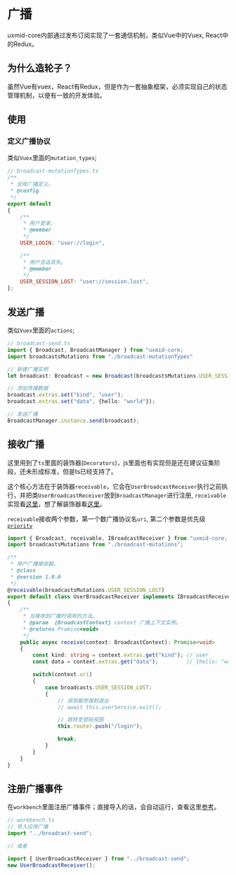 # 广播
uxmid-core内部通过发布订阅实现了一套通信机制，类似Vue中的Vuex, React中的Redux。

## 为什么造轮子？
虽然Vue有vuex，React有Redux，但是作为一套抽象框架，必须实现自己的状态管理机制，以便有一致的开发体验。

## 使用

### 定义广播协议
类似`Vuex`里面的`mutation_types`;

```js
// broadcast-mutationTypes.ts
/**
 * 全局广播定义。
 * @config
 */
export default
{
    /**
     * 用户登录。
     * @member
     */
    USER_LOGIN: "user://login",

    /**
     * 用户会话丢失。
     * @member
     */
    USER_SESSION_LOST: "user://session.lost",
};

```

## 发送广播
类似`Vuex`里面的`actions`;

```ts
// broadcast-send.ts
import { Broadcast, BroadcastManager } from "uxmid-core;
import broadcastsMutations from "./broadcast-mutationTypes"

// 新建广播实例
let broadcast: Broadcast = new Broadcast(broadcastsMutations.USER_SESSION_LOST);

// 添加传播数据
broadcast.extras.set("kind", "user");
broadcast.extras.set("data", {hello: "world"});

// 发送广播
BroadcastManager.instance.send(broadcast);
```

## 接收广播
这里用到了`ts`里面的装饰器(`Decorators`)，js里面也有实现但是还在建议征集阶段，还未形成标准，但是ts已经支持了。

这个核心方法在于装饰器`receivable`，它会在`UserBroadcastReceiver`执行之前执行，并把类`UserBroadcastReceiver`放到`BroadcastManager`进行注册, `receivable`实现看[这里](https://github.com/uxmid/uxmid-core/blob/master/src/broadcast/receivable.ts)，想了解装饰器看[这里](https://www.tslang.cn/docs/handbook/decorators.html)。

`receivable`接收两个参数，第一个数广播协议名`uri`, 第二个参数是优先级[`priority`](https://github.com/uxmid/uxmid-core/blob/master/src/broadcast/broadcast-priority.ts)
```ts
import { Broadcast, receivable, IBroadcastReceiver } from "uxmid-core;
import broadcastsMutations from "./broadcast-mutations";

/**
 * 用户广播接收器。
 * @class
 * @version 1.0.0
 */
@receivable(broadcastsMutations.USER_SESSION_LOST)
export default class UserBroadcastReceiver implements IBroadcastReceiver
{
    /**
     * 当接收到广播时调用的方法。
     * @param  {BroadcastContext} context 广播上下文实例。
     * @returns Promise<void>
     */
    public async receive(context: BroadcastContext): Promise<void>
    {
        const kind: string = context.extras.get("kind"); // user
        const data = context.extras.get("data");         // {hello: "world"}

        switch(context.uri)
        {
            case broadcasts.USER_SESSION_LOST:
            {
                // 调用服务强制退出
                // await this.userService.exit();

                // 跳转至登陆视图
                this.router.push("/login");

                break;
            }
        }
    }
}
```

## 注册广播事件
在`workbench`里面注册广播事件；直接导入的话，会自动运行，查看这里[参考](https://developer.mozilla.org/zh-CN/docs/Web/JavaScript/Reference/Statements/import#%E4%BB%85%E4%B8%BA%E5%89%AF%E4%BD%9C%E7%94%A8%E8%80%8C%E5%AF%BC%E5%85%A5%E4%B8%80%E4%B8%AA%E6%A8%A1%E5%9D%97)。

```ts
// workbench.ts
// 导入应用广播
import "../broadcast-send";

// 或者

import { UserBroadcastReceiver } from "../broadcast-send";
new UserBroadcastReceiver();

```
